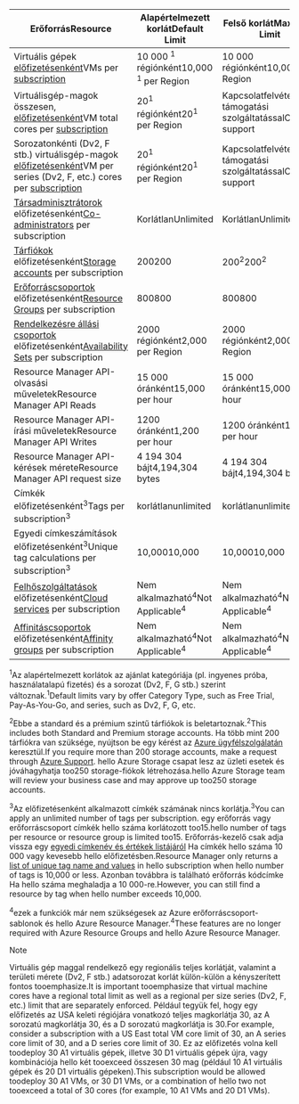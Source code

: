 | <span data-ttu-id="6efea-101">Erőforrás</span><span class="sxs-lookup"><span data-stu-id="6efea-101">Resource</span></span> | <span data-ttu-id="6efea-102">Alapértelmezett korlát</span><span class="sxs-lookup"><span data-stu-id="6efea-102">Default Limit</span></span> | <span data-ttu-id="6efea-103">Felső korlát</span><span class="sxs-lookup"><span data-stu-id="6efea-103">Maximum Limit</span></span> |
| --- | --- | --- |
| <span data-ttu-id="6efea-104">Virtuális gépek [előfizetésenként](../articles/billing-buy-sign-up-azure-subscription.md)</span><span class="sxs-lookup"><span data-stu-id="6efea-104">VMs per [subscription](../articles/billing-buy-sign-up-azure-subscription.md)</span></span> |<span data-ttu-id="6efea-105">10 000 <sup>1</sup> régiónként</span><span class="sxs-lookup"><span data-stu-id="6efea-105">10,000 <sup>1</sup> per Region</span></span> |<span data-ttu-id="6efea-106">10 000 régiónként</span><span class="sxs-lookup"><span data-stu-id="6efea-106">10,000 per Region</span></span> |
| <span data-ttu-id="6efea-107">Virtuálisgép-magok összesen, [előfizetésenként](../articles/billing-buy-sign-up-azure-subscription.md)</span><span class="sxs-lookup"><span data-stu-id="6efea-107">VM total cores per [subscription](../articles/billing-buy-sign-up-azure-subscription.md)</span></span> |<span data-ttu-id="6efea-108">20<sup>1</sup> régiónként</span><span class="sxs-lookup"><span data-stu-id="6efea-108">20<sup>1</sup> per Region</span></span> | <span data-ttu-id="6efea-109">Kapcsolatfelvétel a támogatási szolgáltatással</span><span class="sxs-lookup"><span data-stu-id="6efea-109">Contact support</span></span> |
| <span data-ttu-id="6efea-110">Sorozatonkénti (Dv2, F stb.) virtuálisgép-magok [előfizetésenként](../articles/billing-buy-sign-up-azure-subscription.md)</span><span class="sxs-lookup"><span data-stu-id="6efea-110">VM per series (Dv2, F, etc.) cores per [subscription](../articles/billing-buy-sign-up-azure-subscription.md)</span></span> |<span data-ttu-id="6efea-111">20<sup>1</sup> régiónként</span><span class="sxs-lookup"><span data-stu-id="6efea-111">20<sup>1</sup> per Region</span></span> | <span data-ttu-id="6efea-112">Kapcsolatfelvétel a támogatási szolgáltatással</span><span class="sxs-lookup"><span data-stu-id="6efea-112">Contact support</span></span> |
| <span data-ttu-id="6efea-113">[Társadminisztrátorok](../articles/billing-add-change-azure-subscription-administrator.md) előfizetésenként</span><span class="sxs-lookup"><span data-stu-id="6efea-113">[Co-administrators](../articles/billing-add-change-azure-subscription-administrator.md) per subscription</span></span> |<span data-ttu-id="6efea-114">Korlátlan</span><span class="sxs-lookup"><span data-stu-id="6efea-114">Unlimited</span></span> |<span data-ttu-id="6efea-115">Korlátlan</span><span class="sxs-lookup"><span data-stu-id="6efea-115">Unlimited</span></span> |
| <span data-ttu-id="6efea-116">[Tárfiókok](../articles/storage/common/storage-create-storage-account.md) előfizetésenként</span><span class="sxs-lookup"><span data-stu-id="6efea-116">[Storage accounts](../articles/storage/common/storage-create-storage-account.md) per subscription</span></span> |<span data-ttu-id="6efea-117">200</span><span class="sxs-lookup"><span data-stu-id="6efea-117">200</span></span> |<span data-ttu-id="6efea-118">200<sup>2</sup></span><span class="sxs-lookup"><span data-stu-id="6efea-118">200<sup>2</sup></span></span> |
| <span data-ttu-id="6efea-119">[Erőforráscsoportok](../articles/azure-resource-manager/resource-group-overview.md) előfizetésenként</span><span class="sxs-lookup"><span data-stu-id="6efea-119">[Resource Groups](../articles/azure-resource-manager/resource-group-overview.md) per subscription</span></span> |<span data-ttu-id="6efea-120">800</span><span class="sxs-lookup"><span data-stu-id="6efea-120">800</span></span> |<span data-ttu-id="6efea-121">800</span><span class="sxs-lookup"><span data-stu-id="6efea-121">800</span></span> |
| <span data-ttu-id="6efea-122">[Rendelkezésre állási csoportok](../articles/virtual-machines/windows/manage-availability.md#configure-multiple-virtual-machines-in-an-availability-set-for-redundancy) előfizetésenként</span><span class="sxs-lookup"><span data-stu-id="6efea-122">[Availability Sets](../articles/virtual-machines/windows/manage-availability.md#configure-multiple-virtual-machines-in-an-availability-set-for-redundancy) per subscription</span></span> |<span data-ttu-id="6efea-123">2000 régiónként</span><span class="sxs-lookup"><span data-stu-id="6efea-123">2,000 per Region</span></span> |<span data-ttu-id="6efea-124">2000 régiónként</span><span class="sxs-lookup"><span data-stu-id="6efea-124">2,000 per Region</span></span> |
| <span data-ttu-id="6efea-125">Resource Manager API-olvasási műveletek</span><span class="sxs-lookup"><span data-stu-id="6efea-125">Resource Manager API Reads</span></span> |<span data-ttu-id="6efea-126">15 000 óránként</span><span class="sxs-lookup"><span data-stu-id="6efea-126">15,000 per hour</span></span> |<span data-ttu-id="6efea-127">15 000 óránként</span><span class="sxs-lookup"><span data-stu-id="6efea-127">15,000 per hour</span></span> |
| <span data-ttu-id="6efea-128">Resource Manager API-írási műveletek</span><span class="sxs-lookup"><span data-stu-id="6efea-128">Resource Manager API Writes</span></span> |<span data-ttu-id="6efea-129">1200 óránként</span><span class="sxs-lookup"><span data-stu-id="6efea-129">1,200 per hour</span></span> |<span data-ttu-id="6efea-130">1200 óránként</span><span class="sxs-lookup"><span data-stu-id="6efea-130">1,200 per hour</span></span> |
| <span data-ttu-id="6efea-131">Resource Manager API-kérések mérete</span><span class="sxs-lookup"><span data-stu-id="6efea-131">Resource Manager API request size</span></span> |<span data-ttu-id="6efea-132">4 194 304 bájt</span><span class="sxs-lookup"><span data-stu-id="6efea-132">4,194,304 bytes</span></span> |<span data-ttu-id="6efea-133">4 194 304 bájt</span><span class="sxs-lookup"><span data-stu-id="6efea-133">4,194,304 bytes</span></span> |
| <span data-ttu-id="6efea-134">Címkék előfizetésenként<sup>3</sup></span><span class="sxs-lookup"><span data-stu-id="6efea-134">Tags per subscription<sup>3</sup></span></span> |<span data-ttu-id="6efea-135">korlátlan</span><span class="sxs-lookup"><span data-stu-id="6efea-135">unlimited</span></span> |<span data-ttu-id="6efea-136">korlátlan</span><span class="sxs-lookup"><span data-stu-id="6efea-136">unlimited</span></span> |
| <span data-ttu-id="6efea-137">Egyedi címkeszámítások előfizetésenként<sup>3</sup></span><span class="sxs-lookup"><span data-stu-id="6efea-137">Unique tag calculations per subscription<sup>3</sup></span></span> | <span data-ttu-id="6efea-138">10,000</span><span class="sxs-lookup"><span data-stu-id="6efea-138">10,000</span></span> | <span data-ttu-id="6efea-139">10,000</span><span class="sxs-lookup"><span data-stu-id="6efea-139">10,000</span></span> |
| <span data-ttu-id="6efea-140">[Felhőszolgáltatások](../articles/cloud-services/cloud-services-choose-me.md) előfizetésenként</span><span class="sxs-lookup"><span data-stu-id="6efea-140">[Cloud services](../articles/cloud-services/cloud-services-choose-me.md) per subscription</span></span> |<span data-ttu-id="6efea-141">Nem alkalmazható<sup>4</sup></span><span class="sxs-lookup"><span data-stu-id="6efea-141">Not Applicable<sup>4</sup></span></span> |<span data-ttu-id="6efea-142">Nem alkalmazható<sup>4</sup></span><span class="sxs-lookup"><span data-stu-id="6efea-142">Not Applicable<sup>4</sup></span></span> |
| <span data-ttu-id="6efea-143">[Affinitáscsoportok](../articles/virtual-network/virtual-networks-migrate-to-regional-vnet.md) előfizetésenként</span><span class="sxs-lookup"><span data-stu-id="6efea-143">[Affinity groups](../articles/virtual-network/virtual-networks-migrate-to-regional-vnet.md) per subscription</span></span> |<span data-ttu-id="6efea-144">Nem alkalmazható<sup>4</sup></span><span class="sxs-lookup"><span data-stu-id="6efea-144">Not Applicable<sup>4</sup></span></span> |<span data-ttu-id="6efea-145">Nem alkalmazható<sup>4</sup></span><span class="sxs-lookup"><span data-stu-id="6efea-145">Not Applicable<sup>4</sup></span></span> |

<span data-ttu-id="6efea-146"><sup>1</sup>Az alapértelmezett korlátok az ajánlat kategóriája (pl. ingyenes próba, használatalapú fizetés) és a sorozat (Dv2, F, G stb.) szerint változnak.</span><span class="sxs-lookup"><span data-stu-id="6efea-146"><sup>1</sup>Default limits vary by offer Category Type, such as Free Trial, Pay-As-You-Go, and series, such as Dv2, F, G, etc.</span></span>

<span data-ttu-id="6efea-147"><sup>2</sup>Ebbe a standard és a prémium szintű tárfiókok is beletartoznak.</span><span class="sxs-lookup"><span data-stu-id="6efea-147"><sup>2</sup>This includes both Standard and Premium storage accounts.</span></span> <span data-ttu-id="6efea-148">Ha több mint 200 tárfiókra van szüksége, nyújtson be egy kérést az [Azure ügyfélszolgálatán](https://azure.microsoft.com/support/faq/) keresztül.</span><span class="sxs-lookup"><span data-stu-id="6efea-148">If you require more than 200 storage accounts, make a request through [Azure Support](https://azure.microsoft.com/support/faq/).</span></span> <span data-ttu-id="6efea-149">hello Azure Storage csapat lesz az üzleti esetek és jóváhagyhatja too250 storage-fiókok létrehozása.</span><span class="sxs-lookup"><span data-stu-id="6efea-149">hello Azure Storage team will review your business case and may approve up too250 storage accounts.</span></span>

<span data-ttu-id="6efea-150"><sup>3</sup>Az előfizetésenként alkalmazott címkék számának nincs korlátja.</span><span class="sxs-lookup"><span data-stu-id="6efea-150"><sup>3</sup>You can apply an unlimited number of tags per subscription.</span></span> <span data-ttu-id="6efea-151">egy erőforrás vagy erőforráscsoport címkék hello száma korlátozott too15.</span><span class="sxs-lookup"><span data-stu-id="6efea-151">hello number of tags per resource or resource group is limited too15.</span></span> <span data-ttu-id="6efea-152">Erőforrás-kezelő csak adja vissza egy [egyedi címkenév és értékek listájáról](/rest/api/resources/tags#Tags_List) Ha címkék hello száma 10 000 vagy kevesebb hello előfizetésben.</span><span class="sxs-lookup"><span data-stu-id="6efea-152">Resource Manager only returns a [list of unique tag name and values](/rest/api/resources/tags#Tags_List) in hello subscription when hello number of tags is 10,000 or less.</span></span> <span data-ttu-id="6efea-153">Azonban továbbra is található erőforrás kódcímke Ha hello száma meghaladja a 10 000-re.</span><span class="sxs-lookup"><span data-stu-id="6efea-153">However, you can still find a resource by tag when hello number exceeds 10,000.</span></span>  

<span data-ttu-id="6efea-154"><sup>4</sup>ezek a funkciók már nem szükségesek az Azure erőforráscsoport-sablonok és hello Azure Resource Manager.</span><span class="sxs-lookup"><span data-stu-id="6efea-154"><sup>4</sup>These features are no longer required with Azure Resource Groups and hello Azure Resource Manager.</span></span>

> [!NOTE]
> <span data-ttu-id="6efea-155">Virtuális gép maggal rendelkező egy regionális teljes korlátját, valamint a területi mérete (Dv2, F stb.) adatsorozat korlát külön-külön a kényszerített fontos tooemphasize.</span><span class="sxs-lookup"><span data-stu-id="6efea-155">It is important tooemphasize that virtual machine cores have a regional total limit as well as a regional per size series (Dv2, F, etc.) limit that are separately enforced.</span></span>  <span data-ttu-id="6efea-156">Például tegyük fel, hogy egy előfizetés az USA keleti régiójára vonatkozó teljes magkorlátja 30, az A sorozatú magkorlátja 30, és a D sorozatú magkorlátja is 30.</span><span class="sxs-lookup"><span data-stu-id="6efea-156">For example, consider a subscription with a US East total VM core limit of 30, an A series core limit of 30, and a D series core limit of 30.</span></span>  <span data-ttu-id="6efea-157">Ez az előfizetés volna kell toodeploy 30 A1 virtuális gépek, illetve 30 D1 virtuális gépek újra, vagy kombinációja hello két tooexceed összesen 30 mag (például 10 A1 virtuális gépek és 20 D1 virtuális gépeken).</span><span class="sxs-lookup"><span data-stu-id="6efea-157">This subscription would be allowed toodeploy 30 A1 VMs, or 30 D1 VMs, or a combination of hello two not tooexceed a total of 30 cores (for example, 10 A1 VMs and 20 D1 VMs).</span></span>  
> <!-- -->
> 
> 


